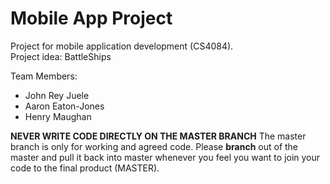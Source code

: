 # Mobile App Project

Project for mobile application development (CS4084). <br />
Project idea: BattleShips<br />

Team Members:
- John Rey Juele
- Aaron Eaton-Jones
- Henry Maughan

**NEVER WRITE CODE DIRECTLY ON THE MASTER BRANCH**
The master branch is only for working and agreed code. Please **branch** out of the master and pull it back into master whenever you feel you want to join your code to the final product (MASTER).
